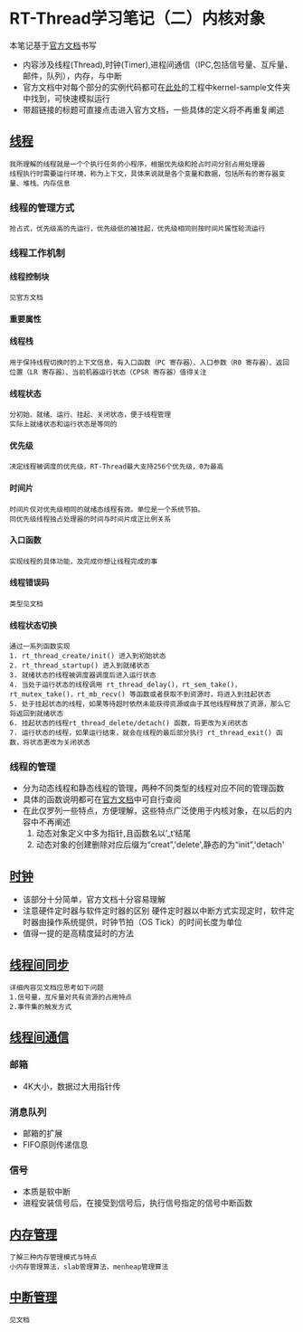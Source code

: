 #  RT-Thread学习笔记（二）内核对象
本笔记基于[官方文档](https://www.rt-thread.org/document/site/programming-manual/basic/basic/#rt-thread_1)书写

* 内容涉及线程(Thread),时钟(Timer),进程间通信（IPC,包括信号量、互斥量、邮件，队列），内存，与中断
* 官方文档中对每个部分的实例代码都可在[此处](https://www.rt-thread.org/document/site/tutorial/quick-start/stm32f103-simulator/stm32f103-simulator/)的工程中kernel-sample文件夹中找到，可快速模拟运行
* 带超链接的标题可直接点击进入官方文档，一些具体的定义将不再重复阐述

## [线程](https://www.rt-thread.org/document/site/programming-manual/thread/thread/)

	我所理解的线程就是一个个执行任务的小程序，根据优先级和抢占时间分别占用处理器
	线程执行时需要运行环境，称为上下文，具体来说就是各个变量和数据，包括所有的寄存器变量、堆栈、内存信息

### 线程的管理方式
	抢占式，优先级高的先运行，优先级低的被挂起，优先级相同则按时间片属性轮流运行
### 线程工作机制
#### 线程控制块
	见官方文档
#### 重要属性
#### 线程栈
	用于保持线程切换时的上下文信息，有入口函数（PC 寄存器）、入口参数（R0 寄存器）、返回位置（LR 寄存器）、当前机器运行状态（CPSR 寄存器）值得关注
#### 线程状态
	分初始、就绪、运行、挂起、关闭状态，便于线程管理
	实际上就绪状态和运行状态是等同的
#### 优先级
	决定线程被调度的优先级，RT-Thread最大支持256个优先级，0为最高
#### 时间片
	时间片仅对优先级相同的就绪态线程有效。单位是一个系统节拍。
	同优先级线程独占处理器的时间与时间片成正比例关系
#### 入口函数
	实现线程的具体功能，及完成你想让线程完成的事
#### 线程错误码
	类型见文档
#### 线程状态切换
	通过一系列函数实现
	1. rt_thread_create/init() 进入到初始状态
	2. rt_thread_startup() 进入到就绪状态
	3. 就绪状态的线程被调度器调度后进入运行状态
	4. 当处于运行状态的线程调用 rt_thread_delay()，rt_sem_take()，rt_mutex_take()，rt_mb_recv() 等函数或者获取不到资源时，将进入到挂起状态
	5. 处于挂起状态的线程，如果等待超时依然未能获得资源或由于其他线程释放了资源，那么它将返回到就绪状态
	6. 挂起状态的线程rt_thread_delete/detach() 函数，将更改为关闭状态
	7. 运行状态的线程，如果运行结束，就会在线程的最后部分执行 rt_thread_exit() 函数，将状态更改为关闭状态
### 线程的管理
* 分为动态线程和静态线程的管理，两种不同类型的线程对应不同的管理函数
* 具体的函数说明都可在[官方文档](https://www.rt-thread.org/document/site/programming-manual/thread/thread/#_16)中可自行查阅
* 在此仅罗列一些特点，方便理解，这些特点广泛使用于内核对象，在以后的内容中不再阐述
	1. 动态对象定义中多为指针,且函数名以’_t‘结尾
	2. 动态对象的创建删除对应后缀为“creat”,'delete',静态的为“init”,'detach'
## [时钟](https://www.rt-thread.org/document/site/programming-manual/timer/timer/)
* 该部分十分简单，官方文档十分容易理解
* 注意硬件定时器与软件定时器的区别
	硬件定时器以中断方式实现定时，软件定时器由操作系统提供，时钟节拍（OS Tick）的时间长度为单位
* 值得一提的是高精度延时的方法
## [线程间同步](https://www.rt-thread.org/document/site/programming-manual/ipc1/ipc1/)
	详细内容见文档应思考如下问题
	1.信号量，互斥量对共有资源的占用特点
	2.事件集的触发方式
## [线程间通信](https://www.rt-thread.org/document/site/programming-manual/ipc2/ipc2/)
### 邮箱
* 4K大小，数据过大用指针传
###  消息队列
* 邮箱的扩展
* FIFO原则传递信息
### 信号
* 本质是软中断
* 进程安装信号后，在接受到信号后，执行信号指定的信号中断函数
## [内存管理](https://www.rt-thread.org/document/site/programming-manual/memory/memory/)
	了解三种内存管理模式与特点
	小内存管理算法，slab管理算法，menheap管理算法
## [中断管理](https://www.rt-thread.org/document/site/programming-manual/interrupt/interrupt/)
	见文档





















